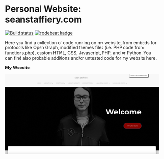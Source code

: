 # Personal Website: seanstaffiery.com

[![Build status](https://ci.appveyor.com/api/projects/status/r1he116yh8ukecf8?svg=true)](https://ci.appveyor.com/project/SeanStaffiery/seanstaffiery-com)
[![codebeat badge](https://codebeat.co/badges/c7224929-d320-4e72-b4ec-e457250fa4c2)](https://codebeat.co/projects/github-com-seanstaffiery-seanstaffiery-com-master)

Here you find a collection of code running on my website, from embeds for protocols like Open Graph, modified themes files (i.e. PHP code from functions.php), custom HTML, CSS, Javascript, PHP, and or Python. You can find also probable additions and/or untested code for my website here.

<strong>My Website</strong>

<img src="images/website2.png">


